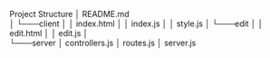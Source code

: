 Project Structure
│   README.md   
│
└───client
│   │   index.html
│   │   index.js
│   │   style.js
│   └───edit
│       │  edit.html
│       │  edit.js
│      
└───server
    │   controllers.js
    │   routes.js
    │   server.js
